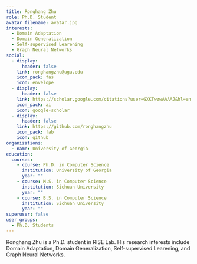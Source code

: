 ```yaml
---
title: Ronghang Zhu
role: Ph.D. Student
avatar_filename: avatar.jpg
interests:
  - Domain Adaptation
  - Domain Generalization
  - Self-supervised Learening
  - Graph Neural Networks
social:
  - display:
      header: false
    link: ronghangzhu@uga.edu
    icon_pack: fas
    icon: envelope
  - display:
      header: false
    link: https://scholar.google.com/citations?user=GXKTwzwAAAAJ&hl=en
    icon_pack: ai
    icon: google-scholar
  - display:
      header: false
    link: https://github.com/ronghangzhu
    icon_pack: fab
    icon: github
organizations:
  - name: University of Georgia
education:
  courses:
    - course: Ph.D. in Computer Science
      institution: University of Georgia
      year: ""
    - course: M.S. in Computer Science
      institution: Sichuan University
      year: ""
    - course: B.S. in Computer Science
      institution: Sichuan University
      year: ""
superuser: false
user_groups:
  - Ph.D. Students
---
```

Ronghang Zhu is a Ph.D. student in RISE Lab. His research interests include Domain Adaptation, Domain Generalization, Self-supervised Learening, and Graph Neural Networks.